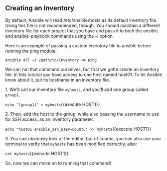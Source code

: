 ## Creating an Inventory
By default, Ansible will read /etc/ansible/hosts as its default inventory file. Using this file is not recommended, though. You should maintain a different inventory file for each project that you have and pass it to both the ansible and ansible-playbook commands using the –i option.

Here is an example of passing a custom inventory file to ansible before running the ping module:

```
ansible all –i /path/to/inventory –m ping
```
We can run that command ourselves, but first we gotta create an inventory file. In this tutorial you have access to one host named host01. To let Ansible know about it, put its hostname in an inventory file.

1\. We'll call our inventory file `myhosts`, and you'll add one group called `group1`:

`echo "[group1]" > myhosts`{{execute HOST1}}

2\. Then, add the host to the group, while also passing the username to use for SSH access, as an inventory parameter.

`echo "host01 ansible_ssh_user=ubuntu" >> myhosts`{{execute HOST1}}

3\. You can obviously look at the editor, but of course, you can also use your terminal to verify that `myhosts` has been modified correctly, also:

`cat myhosts`{{execute HOST1}}

So, now we can move on to running that command!
